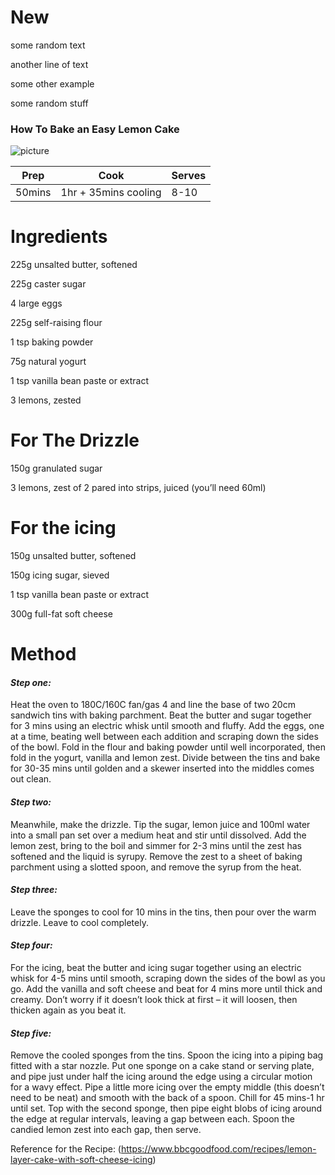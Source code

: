 # New
some random text

another line of text

some other example

some random stuff

### How To Bake an Easy Lemon Cake 

![picture](https://images.immediate.co.uk/production/volatile/sites/30/2013/05/easy-lemon-layer-cake-hero-e54adca.jpg?quality=90&webp=true&resize=600,545)

|Prep     |Cook     |   Serves|
|---------|---------|---------|
|50mins   |1hr + 35mins cooling|  8-10|

# Ingredients

225g unsalted butter, softened

225g caster sugar

4 large eggs

225g self-raising flour

1 tsp baking powder

75g natural yogurt

1 tsp vanilla bean paste or extract

3 lemons, zested

# For The Drizzle

150g granulated sugar

3 lemons, zest of 2 pared into strips, juiced (you’ll need 60ml)

# For the icing

150g unsalted butter, softened

150g icing sugar, sieved

1 tsp vanilla bean paste or extract

300g full-fat soft cheese

# Method
#### _Step one:_

Heat the oven to 180C/160C fan/gas 4 and line the base of two 20cm sandwich tins with baking parchment. Beat the butter and sugar together for 3 mins using an electric whisk until smooth and fluffy. Add the eggs, one at a time, beating well between each addition and scraping down the sides of the bowl. Fold in the flour and baking powder until well incorporated, then fold in the yogurt, vanilla and lemon zest. Divide between the tins and bake for 30-35 mins until golden and a skewer inserted into the middles comes out clean.

#### _Step two:_

Meanwhile, make the drizzle. Tip the sugar, lemon juice and 100ml water into a small pan set over a medium heat and stir until dissolved. Add the lemon zest, bring to the boil and simmer for 2-3 mins until the zest has softened and the liquid is syrupy. Remove the zest to a sheet of baking parchment using a slotted spoon, and remove the syrup from the heat.

#### _Step three:_

Leave the sponges to cool for 10 mins in the tins, then pour over the warm drizzle. Leave to cool completely.

#### _Step four:_

For the icing, beat the butter and icing sugar together using an electric whisk for 4-5 mins until smooth, scraping down the sides of the bowl as you go. Add the vanilla and soft cheese and beat for 4 mins more until thick and creamy. Don’t worry if it doesn’t look thick at first – it will loosen, then thicken again as you beat it.

#### _Step five:_

Remove the cooled sponges from the tins. Spoon the icing into a piping bag fitted with a star nozzle. Put one sponge on a cake stand or serving plate, and pipe just under half the icing around the edge using a circular motion for a wavy effect. Pipe a little more icing over the empty middle (this doesn’t need to be neat) and smooth with the back of a spoon. Chill for 45 mins-1 hr until set. Top with the second sponge, then pipe eight blobs of icing around the edge at regular intervals, leaving a gap between each. Spoon the candied lemon zest into each gap, then serve.

Reference for the Recipe: (https://www.bbcgoodfood.com/recipes/lemon-layer-cake-with-soft-cheese-icing)
